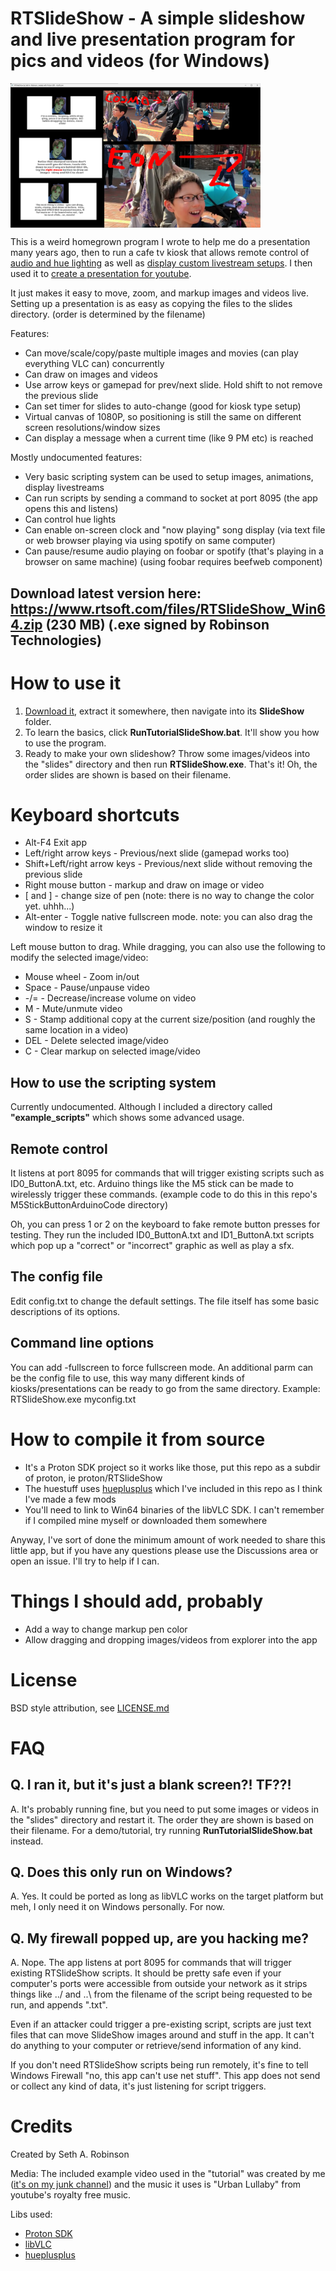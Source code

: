 # RTSlideShow - A simple slideshow and live presentation program for pics and videos (for Windows)

<a href="webmedia/screenshot.png"><img align="top" src="webmedia/screenshot.png" width=400></a>

This is a weird homegrown program I wrote to help me do a presentation many years ago, then to run a cafe tv kiosk that allows remote control of [audio and hue lighting](https://www.youtube.com/watch?v=_IJnD-v87TY) as well as [display custom livestream setups](https://www.youtube.com/watch?v=51EmelKS9Wk).  I then used it to [create a presentation for youtube](https://youtu.be/himk1feudIU?t=178).

It just makes it easy to move, zoom, and markup images and videos live.  Setting up a presentation is as easy as copying the files to the slides directory.  (order is determined by the filename)

Features:

* Can move/scale/copy/paste multiple images and movies (can play everything VLC can) concurrently
* Can draw on images and videos
* Use arrow keys or gamepad for prev/next slide.  Hold shift to not remove the previous slide
* Can set timer for slides to auto-change (good for kiosk type setup)
* Virtual canvas of 1080P, so positioning is still the same on different screen resolutions/window sizes
* Can display a message when a current time (like 9 PM etc) is reached

Mostly undocumented features:

* Very basic scripting system can be used to setup images, animations, display livestreams
* Can run scripts by sending a command to socket at port 8095 (the app opens this and listens)
* Can control hue lights
* Can enable on-screen clock and "now playing" song display (via text file or web browser playing via using spotify on same computer)
* Can pause/resume audio playing on foobar or spotify (that's playing in a browser on same machine) (using foobar requires beefweb component)


## Download latest version here:  https://www.rtsoft.com/files/RTSlideShow_Win64.zip (230 MB) (.exe signed by Robinson Technologies)

# How to use it

1. [Download it](https://www.rtsoft.com/files/RTSlideShow_Win64.zip), extract it somewhere, then navigate into its <b>SlideShow</b> folder.
2. To learn the basics, click <b>RunTutorialSlideShow.bat</b>.  It'll show you how to use the program.
3. Ready to make your own slideshow?  Throw some images/videos into the "slides" directory and then run <b>RTSlideShow.exe</b>.  That's it!  Oh, the order slides are shown is based on their filename.

# Keyboard shortcuts

* Alt-F4 Exit app
* Left/right arrow keys - Previous/next slide (gamepad works too)
* Shift+Left/right arrow keys - Previous/next slide without removing the previous slide
* Right mouse button - markup and draw on image or video
* [ and ] - change size of pen (note: there is no way to change the color yet.  uhhh...)
* Alt-enter - Toggle native fullscreen mode. note: you can also drag the window to resize it

Left mouse button to drag.  While dragging, you can also use the following to modify the selected image/video:

* Mouse wheel - Zoom in/out
* Space - Pause/unpause video
* -/= - Decrease/increase volume on video
* M - Mute/unmute video
* S - Stamp additional copy at the current size/position (and roughly the same location in a video)
* DEL - Delete selected image/video
* C - Clear markup on selected image/video

## How to use the scripting system

Currently undocumented.  Although I included a directory called <b>"example_scripts"</b> which shows some advanced usage.

## Remote control

It listens at port 8095 for commands that will trigger existing scripts such as ID0_ButtonA.txt, etc.  Arduino things like the M5 stick can be made to wirelessly trigger these commands.  (example code to do this in this repo's M5StickButtonArduinoCode directory) 

Oh, you can press 1 or 2 on the keyboard to fake remote button presses for testing.  They run the included ID0_ButtonA.txt and ID1_ButtonA.txt scripts which pop up a "correct" or "incorrect" graphic as well as play a sfx.

## The config file

Edit config.txt to change the default settings.  The file itself has some basic descriptions of its options.

## Command line options

You can add -fullscreen to force fullscreen mode.  An additional parm can be the config file to use, this way many different kinds of kiosks/presentations can be ready to go from the same directory.  Example:  RTSlideShow.exe myconfig.txt

# How to compile it from source

* It's a Proton SDK project so it works like those, put this repo as a subdir of proton, ie proton/RTSlideShow
* The huestuff uses [hueplusplus](https://github.com/enwi/hueplusplus) which I've included in this repo as I think I've made a few mods
* You'll need to link to Win64 binaries of the libVLC SDK.  I can't remember if I compiled mine myself or downloaded them somewhere

Anyway, I've sort of done the minimum amount of work needed to share this little app, but if you have any questions please use the Discussions area or open an issue.  I'll try to help if I can.

# Things I should add, probably

* Add a way to change markup pen color
* Allow dragging and dropping images/videos from explorer into the app

# License

BSD style attribution, see [LICENSE.md](LICENSE.md)

# FAQ

## Q. I ran it, but it's just a blank screen?! TF??!

A. It's probably running fine, but you need to put some images or videos in the "slides" directory and restart it.  The order they are shown is based on their filename.  For a demo/tutorial, try running <b>RunTutorialSlideShow.bat</b> instead.

## Q. Does this only run on Windows?

A. Yes.  It could be ported as long as libVLC works on the target platform but meh, I only need it on Windows personally.  For now.

## Q.  My firewall popped up, are you hacking me?

A.  Nope.  The app listens at port 8095 for commands that will trigger existing RTSlideShow scripts.  It should be pretty safe even if your computer's ports were accessible from outside your network as it strips things like ../ and ..\ from the filename of the script being requested to be run, and appends ".txt".  

Even if an attacker could trigger a pre-existing script, scripts are just text files that can move SlideShow images around and stuff in the app.  It can't do anything to your computer or retrieve/send information of any kind.

If you don't need RTSlideShow scripts being run remotely, it's fine to tell Windows Firewall "no, this app can't use net stuff".  This app does not send or collect any kind of data, it's just listening for script triggers.

# Credits

Created by Seth A. Robinson

Media:  The included example video used in the "tutorial" was created by me ([it's on my junk channel](https://www.youtube.com/watch?v=EorMi4kY-28)) and the music it uses is "Urban Lullaby" from youtube's royalty free music.

Libs used:

* [Proton SDK](https://www.protonsdk.com)
* [libVLC](https://www.videolan.org/vlc/libvlc.html)
* [hueplusplus](https://github.com/enwi/hueplusplus)

